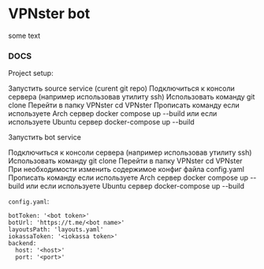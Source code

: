# VPNster bot

some text

### DOCS

Project setup:

Запустить source service (curent git repo)
Подключиться к консоли сервера (например использовав утилиту ssh)
Использовать команду 
git clone <path>
Перейти в папку VPNster
cd VPNster
Прописать команду если используете Arch сервер
docker compose up --build
	или если используете Ubuntu сервер
		docker-compose up --build

Запустить bot service

Подключиться к консоли сервера (например использовав утилиту ssh)
Использовать команду 
git clone <path>
Перейти в папку VPNster
cd VPNster
При необходимости изменить содержимое конфиг файла config.yaml
Прописать команду если используете Arch сервер
docker compose up --build
	или если используете Ubuntu сервер
		docker-compose up --build


`config.yaml`:
```
botToken: '<bot token>'
botUrl: 'https://t.me/<bot name>'
layoutsPath: 'layouts.yaml'
iokassaToken: '<iokassa token>'
backend:
  host: '<host>'
  port: '<port>'
```